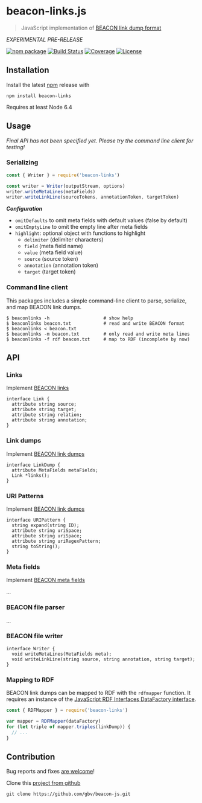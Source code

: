 # beacon-links.js

> JavaScript implementation of [BEACON link dump format](https://gbv.github.io/beaconspec/)

*EXPERIMENTAL PRE-RELEASE*

[![npm package](https://img.shields.io/npm/v/beacon-links.svg)](https://www.npmjs.com/package/beaconlinks)
[![Build Status](https://travis-ci.org/gbv/beacon-js.svg)](https://travis-ci.org/gbv/beacon-js)
[![Coverage](https://img.shields.io/coveralls/gbv/beacon-js/master.svg)](https://coveralls.io/r/gbv/beacon-js)
[![License](https://img.shields.io/npm/l/beacon-links.svg)](https://opensource.org/licenses/MIT)

## Installation

Install the latest [npm](https://npmjs.org/) release with

    npm install beacon-links

Requires at least Node 6.4

## Usage

*Final API has not been specified yet. Please try the command line client for testing!*

<!--

### Parsing

~~~javascript
const beacon = require('beacon-links')

...
~~~

-->

### Serializing

~~~javascript
const { Writer } = require('beacon-links')

const writer = Writer(outputStream, options)
writer.writeMetaLines(metaFields)
writer.writeLinkLine(sourceTokens, annotationToken, targetToken)
~~~

***Configuration***

* `omitDefaults` to omit meta fields with default values (false by default)
* `omitEmptyLine` to omit the empty line after meta fields
* `highlight`: optional object with functions to highlight
    * `delimiter` (delimiter characters)
    * `field` (meta field name)
    * `value` (meta field value)
    * `source` (source token)
    * `annotation` (annotation token)
    * `target` (target token)

### Command line client

This packages includes a simple command-line client to parse, serialize, and map BEACON link dumps.

~~~shell
$ beaconlinks -h                    # show help
$ beaconlinks beacon.txt            # read and write BEACON format
$ beaconlinks < beacon.txt
$ beaconlinks -m beacon.txt         # only read and write meta lines
$ beaconlinks -f rdf beacon.txt     # map to RDF (incomplete by now)
~~~

## API

### Links

Implement [BEACON links](http://gbv.github.io/beaconspec/beacon.html#links)

~~~
interface Link {
  attribute string source;
  attribute string target;
  attribute string relation;
  attribute string annotation;
}
~~~

### Link dumps

Implement [BEACON link dumps](http://gbv.github.io/beaconspec/beacon.html#introduction)

~~~
interface LinkDump {
  attribute MetaFields metaFields;
  Link *links();
}
~~~

### URI Patterns

Implement [BEACON link dumps](http://gbv.github.io/beaconspec/beacon.html#uri-patterns)

~~~
interface URIPattern {
  string expand(string ID);
  attribute string uriSpace;
  attribute string uriSpace;
  attribute string uriRegexPattern;
  string toString();
}
~~~

### Meta fields

Implement [BEACON meta fields](http://gbv.github.io/beaconspec/beacon.html#meta-fields)

...

### BEACON file parser

...

### BEACON file writer

~~~
interface Writer {
  void writeMetaLines(MetaFields meta);
  void writeLinkLine(string source, string annotation, string target);
}
~~~

### Mapping to RDF

BEACON link dumps can be mapped to RDF with the `rdfmapper` function. It
requires an instance of the [JavaScript RDF Interfaces DataFactory interface].

~~~javascript
const { RDFMapper } = require('beacon-links')

var mapper = RDFMapper(dataFactory)
for (let triple of mapper.triples(linkDump)) {
  // ...
}

~~~

[JavaScript RDF Interfaces DataFactory interface]: http://rdf.js.org/#datafactory-interface
[rdf-ext]: https://www.npmjs.com/package/rdf-ext

## Contribution

Bug reports and fixes [are welcome](https://github.com/gbv/beacon-js/issues)! 

Clone this [project from github](https://github.com/gbv/beacon-js)

    git clone https://github.com/gbv/beacon-js.git

